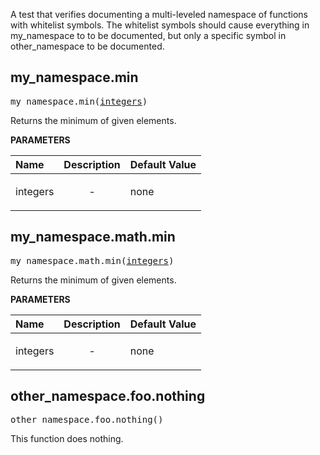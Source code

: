<!-- Generated with Stardoc: http://skydoc.bazel.build -->

A test that verifies documenting a multi-leveled namespace of functions with whitelist symbols.
The whitelist symbols should cause everything in my_namespace to to be documented, but only a
specific symbol in other_namespace to be documented.

<a id="#my_namespace.min"></a>

## my_namespace.min

<pre>
my_namespace.min(<a href="#my_namespace.min-integers">integers</a>)
</pre>

Returns the minimum of given elements.

**PARAMETERS**


| Name  | Description | Default Value |
| :------------- | :------------- | :------------- |
| <a id="my_namespace.min-integers"></a>integers |  <p align="center"> - </p>   |  none |


<a id="#my_namespace.math.min"></a>

## my_namespace.math.min

<pre>
my_namespace.math.min(<a href="#my_namespace.math.min-integers">integers</a>)
</pre>

Returns the minimum of given elements.

**PARAMETERS**


| Name  | Description | Default Value |
| :------------- | :------------- | :------------- |
| <a id="my_namespace.math.min-integers"></a>integers |  <p align="center"> - </p>   |  none |


<a id="#other_namespace.foo.nothing"></a>

## other_namespace.foo.nothing

<pre>
other_namespace.foo.nothing()
</pre>

This function does nothing.



